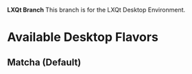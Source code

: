 **LXQt Branch**
This branch is for the LXQt Desktop Environment.

# Available Desktop Flavors
## Matcha (Default)

